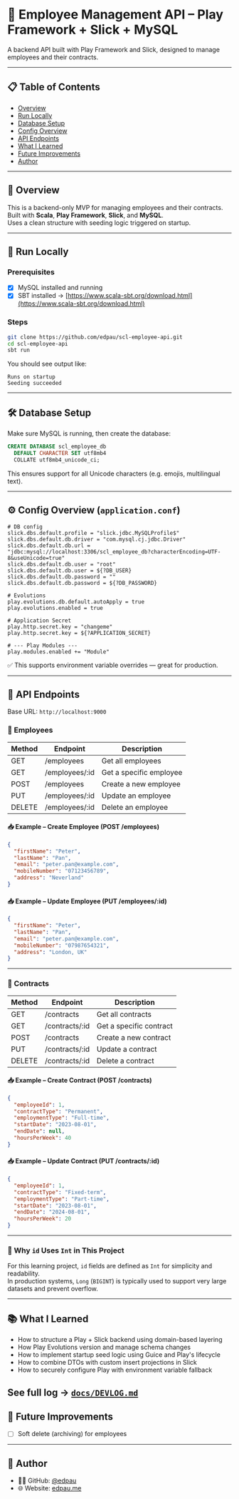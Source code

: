 # 👥 Employee Management API – Play Framework + Slick + MySQL

A backend API built with Play Framework and Slick, designed to manage employees and their contracts.

---

## 📋 Table of Contents

- [Overview](#overview)
- [Run Locally](#run-locally)
- [Database Setup](#database-setup)
- [Config Overview](#config-overview)
- [API Endpoints](#api-endpoints)
- [What I Learned](#what-i-learned)
- [Future Improvements](#future-improvements)
- [Author](#author)

---

## 📌 Overview

This is a backend-only MVP for managing employees and their contracts.  
Built with **Scala**, **Play Framework**, **Slick**, and **MySQL**.  
Uses a clean structure with seeding logic triggered on startup.

---

## 🚀 Run Locally

### Prerequisites

- [x] MySQL installed and running
- [x] SBT installed → [https://www.scala-sbt.org/download.html](https://www.scala-sbt.org/download.html)

### Steps

```bash
git clone https://github.com/edpau/scl-employee-api.git
cd scl-employee-api
sbt run
```

You should see output like:

```
Runs on startup
Seeding succeeded
```

---

## 🛠️ Database Setup

Make sure MySQL is running, then create the database:

```sql
CREATE DATABASE scl_employee_db
  DEFAULT CHARACTER SET utf8mb4
  COLLATE utf8mb4_unicode_ci;
```

This ensures support for all Unicode characters (e.g. emojis, multilingual text).

---

## ⚙️ Config Overview (`application.conf`)

```hocon
# DB config
slick.dbs.default.profile = "slick.jdbc.MySQLProfile$"
slick.dbs.default.db.driver = "com.mysql.cj.jdbc.Driver"
slick.dbs.default.db.url = "jdbc:mysql://localhost:3306/scl_employee_db?characterEncoding=UTF-8&useUnicode=true"
slick.dbs.default.db.user = "root"
slick.dbs.default.db.user = ${?DB_USER}
slick.dbs.default.db.password = ""
slick.dbs.default.db.password = ${?DB_PASSWORD}

# Evolutions
play.evolutions.db.default.autoApply = true
play.evolutions.enabled = true

# Application Secret
play.http.secret.key = "changeme"
play.http.secret.key = ${?APPLICATION_SECRET}

# --- Play Modules ---
play.modules.enabled += "Module"
```

✅ This supports environment variable overrides — great for production.

---

## 📡 API Endpoints

Base URL: `http://localhost:9000`

### 👤 Employees

| Method | Endpoint          | Description                 |
|--------|-------------------|-----------------------------|
| GET    | /employees        | Get all employees           |
| GET    | /employees/:id    | Get a specific employee     |
| POST   | /employees        | Create a new employee       |
| PUT    | /employees/:id    | Update an employee          |
| DELETE | /employees/:id    | Delete an employee          |

#### 📥 Example – Create Employee (POST /employees)

```json
{
  "firstName": "Peter",
  "lastName": "Pan",
  "email": "peter.pan@example.com",
  "mobileNumber": "07123456789",
  "address": "Neverland"
}
```

#### 📥 Example – Update Employee (PUT /employees/:id)

```json
{
  "firstName": "Peter",
  "lastName": "Pan",
  "email": "peter.pan@example.com",
  "mobileNumber": "07987654321",
  "address": "London, UK"
}
```

---

### 📄 Contracts

| Method | Endpoint            | Description                 |
|--------|---------------------|-----------------------------|
| GET    | /contracts          | Get all contracts           |
| GET    | /contracts/:id      | Get a specific contract     |
| POST   | /contracts          | Create a new contract       |
| PUT    | /contracts/:id      | Update a contract           |
| DELETE | /contracts/:id      | Delete a contract           |

#### 📥 Example – Create Contract (POST /contracts)

```json
{
  "employeeId": 1,
  "contractType": "Permanent",
  "employmentType": "Full-time",
  "startDate": "2023-08-01",
  "endDate": null,
  "hoursPerWeek": 40
}
```

#### 📥 Example – Update Contract (PUT /contracts/:id)

```json
{
  "employeeId": 1,
  "contractType": "Fixed-term",
  "employmentType": "Part-time",
  "startDate": "2023-08-01",
  "endDate": "2024-08-01",
  "hoursPerWeek": 20
}
```

---

### 🧠 Why `id` Uses `Int` in This Project

For this learning project, `id` fields are defined as `Int` for simplicity and readability.  
In production systems, `Long` (`BIGINT`) is typically used to support very large datasets and prevent overflow.

---

## 📚 What I Learned

- How to structure a Play + Slick backend using domain-based layering 
- How Play Evolutions version and manage schema changes
- How to implement startup seed logic using Guice and Play's lifecycle
- How to combine DTOs with custom insert projections in Slick
- How to securely configure Play with environment variable fallback

See full log → [`docs/DEVLOG.md`](docs/DEVLOG.md)
---

## 🌱 Future Improvements

- [ ] Soft delete (archiving) for employees

---

## 👤 Author

- 🧑‍💻 GitHub: [@edpau](https://github.com/edpau)
- 🌐 Website: [edpau.me](https://edpau.me)
